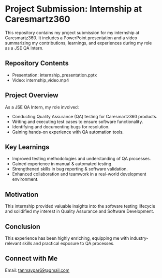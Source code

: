 # Project Submission: Internship at Caresmartz360

This repository contains my project submission for my internship at Caresmartz360. It includes a PowerPoint presentation and a video summarizing my contributions, learnings, and experiences during my role as a JSE QA Intern.

## Repository Contents
- Presentation: internship_presentation.pptx
- Video: internship_video.mp4

## Project Overview
As a JSE QA Intern, my role involved:
- Conducting Quality Assurance (QA) testing for Caresmartz360 products.
- Writing and executing test cases to ensure software functionality.
- Identifying and documenting bugs for resolution.
- Gaining hands-on experience with QA automation tools.

## Key Learnings
- Improved testing methodologies and understanding of QA processes.
- Gained experience in manual & automated testing.
- Strengthened skills in bug reporting & software validation.
- Enhanced collaboration and teamwork in a real-world development environment.

## Motivation
This internship provided valuable insights into the software testing lifecycle and solidified my interest in Quality Assurance and Software Development.

## Conclusion
This experience has been highly enriching, equipping me with industry-relevant skills and practical exposure to QA processes.

## Connect with Me
Email: tanmaypar69@gmail.com 


